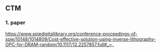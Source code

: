 
## CTM
### 1. paper 
https://www.spiedigitallibrary.org/conference-proceedings-of-spie/10148/1014809/Cost-effective-solution-using-inverse-lithography-OPC-for-DRAM-random/10.1117/12.2257857.full#_=_
